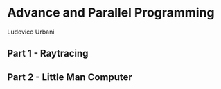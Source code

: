 # Advance and Parallel Programming

Ludovico Urbani <SM3201372>

## Part 1 - Raytracing

## Part 2 - Little Man Computer
